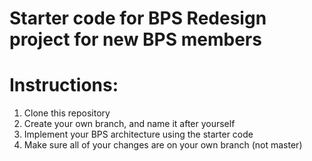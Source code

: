 # Starter code for BPS Redesign project for new BPS members

# Instructions:
1. Clone this repository
2. Create your own branch, and name it after yourself
3. Implement your BPS architecture using the starter code
4. Make sure all of your changes are on your own branch (not master)
